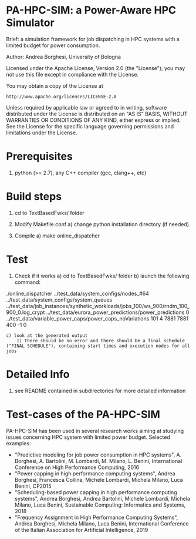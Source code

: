 # PA-HPC-SIM: a Power-Aware HPC Simulator

Brief: a simulation framework for job dispatching in HPC systems with a limited
budget for power consumption.

Author: Andrea Borghesi, University of Bologna

Licensed under the Apache License, Version 2.0 (the "License"); you may not use
this file except in compliance with the License.

You may obtain a copy of the License at

    http://www.apache.org/licenses/LICENSE-2.0

Unless required by applicable law or agreed to in writing, software distributed
under the License is distributed on an "AS IS" BASIS, WITHOUT WARRANTIES OR
CONDITIONS OF ANY KIND, either express or implied.  See the License for the
specific language governing permissions and limitations under the License.

Prerequisites
=============

1) python (>= 2.7), any C++ compiler (gcc, clang++, etc)

Build steps
===========

1) cd to TextBasedFwks/ folder

2) Modify Makefile.conf 
    a) change python installation directory (if needed)

3) Compile
    a) make online_dispatcher

Test
====
1) Check if it works
    a) cd to TextBasedFwks/ folder
    b) launch the following command:

./online_dispatcher ../test_data/system_configs/nodes_#64 ../test_data/system_configs/system_queues ../test_data/job_instances/synthetic_workloads/jobs_100/ws_900/rndm_100_900_0.log_crypt ../test_data/eurora_power_predictions/power_predictions 0 ../test_data/variable_power_caps/power_caps_noVariations 101 4 7881 7881 400 -1 0

    c) look at the generated output
        I) there should be no error and there should be a final schedule ("FINAL SCHEDULE"), containing start times and execution nodes for all jobs

Detailed Info
============

1) see README contained in subdirectories for more detailed information

Test-cases of the PA-HPC-SIM
============================

PA-HPC-SIM has been used in several research works aiming at studying issues
concerning HPC system with limited power budget. Selected examples:
- "Predictive modeling for job power consumption in HPC systems", A. Borghesi,
  A. Bartolini, M. Lombardi, M. Milano, L. Benini, International Conference on
High Performance Computing, 2016
- "Power capping in high performance computing systems", Andrea Borghesi,
  Francesca Collina, Michele Lombardi, Michela Milano, Luca Benini, CP2015
- "Scheduling-based power capping in high performance computing systems", Andrea
  Borghesi, Andrea Bartolini, Michele Lombardi, Michela Milano, Luca Benini,
Sustainable Computing: Informatics and Systems, 2018
- "Frequency Assignment in High Performance Computing Systems", Andrea Borghesi,
  Michela Milano, Luca Benini, International Conference of the Italian
Association for Artificial Intelligence, 2019




